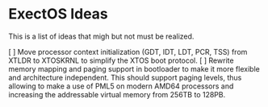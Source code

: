 # ExectOS Ideas
This is a list of ideas that migh but not must be realized.

[ ] Move processor context initialization (GDT, IDT, LDT, PCR, TSS) from XTLDR to XTOSKRNL to simplify the XTOS boot
    protocol.
[ ] Rewrite memory mapping and paging support in bootloader to make it more flexible and architecture independent.
    This should support paging levels, thus allowing to make a use of PML5 on modern AMD64 processors and increasing
    the addressable virtual memory from 256TB to 128PB.
